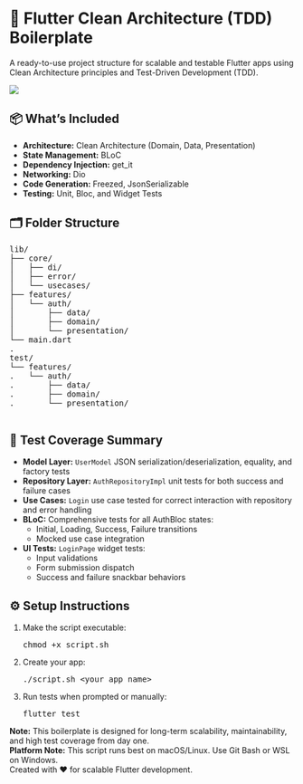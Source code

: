 <!DOCTYPE html>
<html lang="en">
<body>
  <h1>🚀 Flutter Clean Architecture (TDD) Boilerplate</h1>
  <p>
    A ready-to-use project structure for scalable and testable Flutter apps using Clean Architecture principles and Test-Driven Development (TDD).
  </p>

  <image src="code_image.png"/>
  
  <div class="section">
    <h2>📦 What’s Included</h2>
    <ul>
      <li><strong>Architecture:</strong> Clean Architecture (Domain, Data, Presentation)</li>
      <li><strong>State Management:</strong> BLoC</li>
      <li><strong>Dependency Injection:</strong> get_it</li>
      <li><strong>Networking:</strong> Dio</li>
      <li><strong>Code Generation:</strong> Freezed, JsonSerializable</li>
      <li><strong>Testing:</strong> Unit, Bloc, and Widget Tests</li>
    </ul>
  </div>

  <div class="section">
    <h2>🗂️ Folder Structure</h2>
    <pre>
lib/
├── core/
│   ├── di/
│   ├── error/
│   └── usecases/
├── features/
│   └── auth/
│       ├── data/
│       ├── domain/
│       └── presentation/
└── main.dart
.
test/
└── features/
.   └── auth/
.       ├── data/
.       ├── domain/
.       └── presentation/
    </pre>
  </div>

  <div class="section">
    <h2>🧪 Test Coverage Summary</h2>
    <ul>
      <li><strong>Model Layer:</strong> <code>UserModel</code> JSON serialization/deserialization, equality, and factory tests</li>
      <li><strong>Repository Layer:</strong> <code>AuthRepositoryImpl</code> unit tests for both success and failure cases</li>
      <li><strong>Use Cases:</strong> <code>Login</code> use case tested for correct interaction with repository and error handling</li>
      <li><strong>BLoC:</strong> Comprehensive tests for all AuthBloc states:
        <ul>
          <li>Initial, Loading, Success, Failure transitions</li>
          <li>Mocked use case integration</li>
        </ul>
      </li>
      <li><strong>UI Tests:</strong> <code>LoginPage</code> widget tests:
        <ul>
          <li>Input validations</li>
          <li>Form submission dispatch</li>
          <li>Success and failure snackbar behaviors</li>
        </ul>
      </li>
    </ul>
  </div>

  <div class="section">
    <h2>⚙️ Setup Instructions</h2>
    <ol>
      <li>Make the script executable:
        <pre>chmod +x script.sh</pre>
      </li>
      <li>Create your app:
        <pre>./script.sh &lt;your_app_name&gt;</pre>
      </li>
      <li>Run tests when prompted or manually:
        <pre>flutter test</pre>
      </li>
    </ol>
  </div>

  <div class="highlight">
    <strong>Note:</strong> This boilerplate is designed for long-term scalability, maintainability, and high test coverage from day one.
  </div>

  <!-- <div class="important"> -->
<div class="highlight">
    <strong>Platform Note:</strong> This script runs best on macOS/Linux. Use Git Bash or WSL on Windows.
  </div>

  <footer>
    Created with ❤️ for scalable Flutter development.
  </footer>
</body>
</html>
